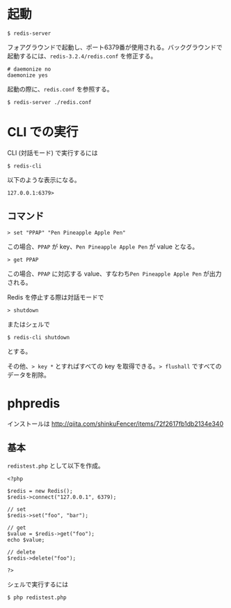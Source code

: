 # 起動

```
$ redis-server
```

フォアグラウンドで起動し、ポート6379番が使用される。バックグラウンドで起動するには、`redis-3.2.4/redis.conf` を修正する。

```
# daemonize no
daemonize yes
```

起動の際に、`redis.conf` を参照する。

```
$ redis-server ./redis.conf
```

# CLI での実行

CLI (対話モード) で実行するには

```
$ redis-cli
```

以下のような表示になる。

```
127.0.0.1:6379>
```

## コマンド

```
> set "PPAP" "Pen Pineapple Apple Pen"
```

この場合、`PPAP` が key、`Pen Pineapple Apple Pen` が value となる。

```
> get PPAP
```

この場合、`PPAP` に対応する value、すなわち`Pen Pineapple Apple Pen` が出力される。

Redis を停止する際は対話モードで

```
> shutdown
```

またはシェルで

```
$ redis-cli shutdown
```

とする。

その他、`> key *` とすればすべての key を取得できる。`> flushall` ですべてのデータを削除。

# phpredis

インストールは <http://qiita.com/shinkuFencer/items/72f2617fb1db2134e340>

## 基本

`redistest.php` として以下を作成。

```
<?php

$redis = new Redis();
$redis->connect("127.0.0.1", 6379);

// set
$redis->set("foo", "bar");

// get
$value = $redis->get("foo");
echo $value;

// delete
$redis->delete("foo");

?>
```

シェルで実行するには

```
$ php redistest.php
```
